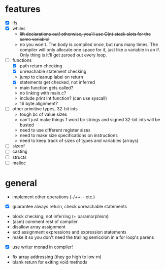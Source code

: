 # features
* [x] ifs
* [x] whiles
    * ~~lift declarations out! otherwise, you'll use O(n) stack slots for the same variable!~~
    * no you won't. The body is compiled once, but runs many times.
    The compiler will only allocate one space for it,
    just like a variable in an if.
    Only thing is it'll get zeroed out every loop.
* [ ] functions
    * [x] path return checking
    * [x] unreachable statement checking
    * jump to cleanup label on return
    * [x] statements get checked, not inferred
    * main function gets called?
    * no linking with main.c?
    * include print int function? (can use syscall)
    * 16 byte alignment?
* [ ] other primitive types, 32-bit ints
    * tough bc of value sizes
    * can't just make things 1 word bc strings
     and signed 32-bit ints will be busted
    * need to use different register sizes
    * need to make size specifications on instructions
    * need to keep track of sizes of types and variables (arrays)
* [ ] sizeof
* [ ] casting
* [ ] structs
* [ ] malloc
# general
* implement other operations (-/++-- etc.)
* [x] guarantee always return, check unreachable statements
* block checking, not inferring (+ paramorphism)
* (asm) comment rest of compiler
* disallow array assignment
* add assignment expressions and expression statements
* make it so you don't need the trailing semicolon in a for loop's parens
* [x] use writer monad in compiler!
* fix array addressing (they go high to low rn)
* blank return for exiting void methods